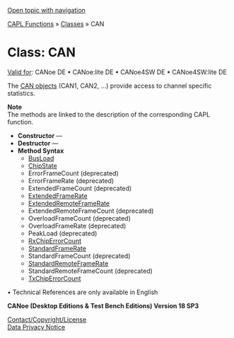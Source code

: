 [Open topic with navigation](../../../../CANoeDEFamily.htm#Topics/CAPLFunctions/ObjectOrientedProg/CAPLfunctionsOOPCAN.md)

[CAPL Functions](../CAPLfunctions.md) » [Classes](CAPLfunctionsOOPClassesObjects.md) » CAN

# Class: CAN

[Valid for](../../Shared/FeatureAvailability.md): CANoe DE • CANoe:lite DE • CANoe4SW DE • CANoe4SW:lite DE

The [CAN objects](../CAN/CAPLfunctionsCANOverview.md) (CAN1, CAN2, ...) provide access to channel specific statistics.

**Note**  
The methods are linked to the description of the corresponding CAPL function.

- **Constructor** —  
- **Destructor** —  
- **Method Syntax**  
  - [BusLoad](../CAN/Functions/CAPLfunctionBusLoad.md)
  - [ChipState](../CAN/Functions/CAPLfunctionChipState.md)
  - ErrorFrameCount (deprecated)
  - ErrorFrameRate (deprecated)
  - ExtendedFrameCount (deprecated)
  - [ExtendedFrameRate](../CAN/Functions/CAPLfunctionExtendedFrameRate.md)
  - [ExtendedRemoteFrameRate](../CAN/Functions/CAPLfunctionExtendedRemoteFrameRate.md)
  - ExtendedRemoteFrameCount (deprecated)
  - OverloadFrameCount (deprecated)
  - OverloadFrameRate (deprecated)
  - PeakLoad (deprecated)
  - [RxChipErrorCount](../CAN/Functions/CAPLfunctionRxChipErrorCount.md)
  - [StandardFrameRate](../CAN/Functions/CAPLfunctionStandardFrameRate.md)
  - StandardFrameCount (deprecated)
  - [StandardRemoteFrameRate](../CAN/Functions/CAPLfunctionStandardFrameRate.md)
  - StandardRemoteFrameCount (deprecated)
  - [TxChipErrorCount](../CAN/Functions/CAPLfunctionTxChipErrorCount.md)

• Technical References are only available in English

**CANoe (Desktop Editions & Test Bench Editions) Version 18 SP3**

[Contact/Copyright/License](../../Shared/ContactCopyrightLicense.md)  
[Data Privacy Notice](https://www.vector.com/int/en/company/get-info/privacy-policy/)
